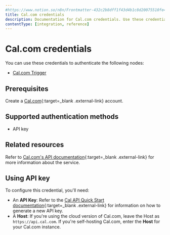 ```yaml
---
#https://www.notion.so/n8n/Frontmatter-432c2b8dff1f43d4b1c8d20075510fe4
title: Cal.com credentials
description: Documentation for Cal.com credentials. Use these credentials to authenticate Cal.com in n8n, a workflow automation platform.
contentType: [integration, reference]
---
```


# Cal.com credentials

You can use these credentials to authenticate the following nodes:

- [Cal.com Trigger](/integrations/builtin/trigger-nodes/n8n-nodes-base.caltrigger/)

## Prerequisites

Create a [Cal.com](https://www.cal.com/){:target=_blank .external-link} account.

## Supported authentication methods

- API key

## Related resources

Refer to [Cal.com's API documentation](https://cal.com/docs/enterprise-features/api#api-server-specifications){:target=_blank .external-link} for more information about the service.

## Using API key

To configure this credential, you'll need:

- An **API Key**: Refer to the [Cal API Quick Start documentation](https://cal.com/docs/enterprise-features/api/quick-start){:target=_blank .external-link} for information on how to generate a new API key.
- A **Host**: If you're using the cloud version of Cal.com, leave the Host as `https://api.cal.com`. If you're self-hosting Cal.com, enter the **Host** for your Cal.com instance.

